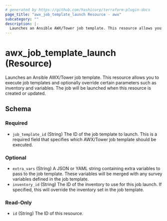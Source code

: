 ```yaml
---
# generated by https://github.com/hashicorp/terraform-plugin-docs
page_title: "awx_job_template_launch Resource - awx"
subcategory: ""
description: |-
  Launches an Ansible AWX/Tower job template. This resource allows you to execute job templates and optionally override certain parameters such as inventory and variables. The job will be launched when this resource is created or updated.
---
```


# awx_job_template_launch (Resource)

Launches an Ansible AWX/Tower job template. This resource allows you to execute job templates and optionally override certain parameters such as inventory and variables. The job will be launched when this resource is created or updated.



<!-- schema generated by tfplugindocs -->
## Schema

### Required

- `job_template_id` (String) The ID of the job template to launch. This is a required field that specifies which AWX/Tower job template should be executed.

### Optional

- `extra_vars` (String) A JSON or YAML string containing extra variables to pass to the job template. These variables will be merged with any survey variables defined in the job template.
- `inventory_id` (String) The ID of the inventory to use for this job launch. If specified, this will override the inventory set in the job template.

### Read-Only

- `id` (String) The ID of this resource.
